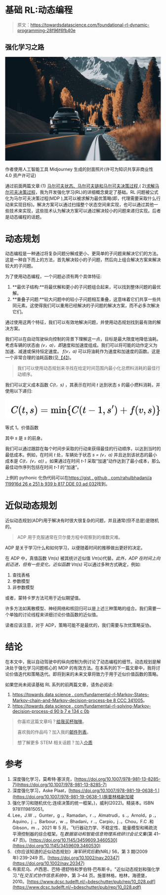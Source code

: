 # 基础 RL:动态编程

> 原文：<https://towardsdatascience.com/foundational-rl-dynamic-programming-28f96f6fb40e>

## 强化学习之路

![](img/81893c598d761c1fb5f1bb96703236e8.png)

作者使用人工智能工具 Midjourney 生成的封面照片(许可为知识共享非商业性 4.0 资产许可证)

通过前面两篇文章:(1) [马尔可夫状态、马尔可夫链和马尔可夫决策过程](/foundational-rl-markov-states-markov-chain-and-markov-decision-process-be8ccc341005),( 2)[求解马尔可夫决策过程](/foundational-rl-solving-markov-decision-process-d90b7e134c0b)，我为开发强化学习(RL)的详细概念奠定了基础。RL 问题被公式化为马尔可夫决策过程(MDP ),其可以被求解为最优策略(即，代理需要采取什么行动来实现目标)。解决方案可以通过扫描整个状态空间来实现，也可以通过其他一些技术来实现，这些技术认为解决方案可以通过解决较小的问题来递归实现。后者是动态编程的话题。

# 动态规划

动态编程是一种通过将复杂问题分解成更小、更简单的子问题来解决它们的方法。这是一种自下而上的方法，首先解决较小的子问题，然后向上组合解决方案来解决较大的子问题。

为了使用动态编程，一个问题必须有两个具体特征:

1.  **最优子结构:**将最优解和更小的子问题组合起来，可以找到整体问题的最优解。
2.  **重叠子问题:**较大问题中的较小子问题相互重叠，这意味着它们共享一些共同元素。这使得我们可以重用已经解决的子问题的解决方案，而不必多次解决它们。

通过使用这两个特征，我们可以有效地解决问题，并使用动态规划找到最有效的解决方案。

我们可以在自动驾驶纵向控制的背景下理解这一点，目标是最大限度地降低油耗。考虑车辆的状态由 *(v，a)，即*速度和加速度组成。我们可以将可能的动作定义为加速、减速或保持恒定速度。 *f(v，a)* 可以将油耗作为速度和加速度的函数。这是一个非常合理的油耗函数(见[【4】](https://doi.org/10.1145/3459609.3460530))。

> 我们可以使用动态规划来寻找在给定时间范围内最小化总燃料消耗的最佳行动顺序。

我们可以定义成本函数 *C(t，s)* ，其表示在时间 *t* 达到状态 *s* 的最小燃料消耗，并使用以下递归:

![](img/9ff9a9e77ea2c518c4a3a1e79f182680.png)

等式 1。价值函数

其中 *s* 是 *s* 的前身。

我们可以通过跟踪在每个时间步采取的行动来获得最佳的行动顺序，以达到当时的最低成本。例如，在时间 *t* 处，车辆处于状态 *s = (v，a)* 并且达到该状态的最小成本是 *C(t，(v，a))* 。如果通过在时间 *t-1* 采取“加速”动作达到了最小成本，那么最佳动作序列包括在时间 *t-1* 的“加速”。

上例的 pythonic 化伪代码可以在[https://gist . github . com/rahulbhadani/a 119916d 26 e 251 b 939 b 817 DDE 03 ad 032](https://gist.github.com/rahulbhadani/a119916d26e251b939b817dde03ad032)找到。

# 近似动态规划

近似动态规划(ADP)用于解决有时很大很复杂的问题，并且通常(但不总是)是随机的。

> ADP 用于克服通常在贝尔曼方程中观察到的维数灾难。

ADP 是关于学习什么和如何学习，以便随着时间的推移做出更好的决定。

在 ADP 中，真值函数 *Vπ(s)* 被其统计近似值 *Vπ*(s)代替。*此外，ADP 在时间上向前迈进，但有一些变化。近似函数 *Vπ*(s)* 可以通过多种方式确定，例如:

1.  查找表格
2.  参数模型
3.  非参数模型

或者，蒙特卡罗方法可用于近似期望值。

许多方法如离散模型、神经网络和核回归可以是上述三种策略的组合。我们需要一个单独的讨论线程来详细讨论价值函数的近似值。

读者应该注意，对于 ADP，策略可能不是最优的，我们需要与次优策略妥协。

# 结论

在本文中，我以自动驾驶中的纵向控制为例讨论了动态编程的细节。动态规划是解决处于强化学习问题核心的 MDP 的有效方法。在本系列的下一篇文章中，我将讨论价值迭代和策略迭代。即将到来的未来文章将致力于用于近似价值函数的策略。

如果您尚未阅读基础 RL 系列的前两篇文章，请务必阅读:

1.  [https://towards data science . com/fundamental-rl-Markov-States-Markov-chain-and-Markov-decision-process-be 8 CCC 341005](/foundational-rl-markov-states-markov-chain-and-markov-decision-process-be8ccc341005)。
2.  [https://towards data science . com/fundamental-rl-solving-Markov-decision-process-d 90 b 7 e 134 c 0b](/foundational-rl-solving-markov-decision-process-d90b7e134c0b)

</foundational-rl-markov-states-markov-chain-and-markov-decision-process-be8ccc341005>  </foundational-rl-solving-markov-decision-process-d90b7e134c0b>  

> 你喜欢这篇文章吗？[给我买杯咖啡](https://www.buymeacoffee.com/rahulbhadani)。
> 
> 喜欢我的作品吗？加入我的[邮件列表](https://rahulbhadani.medium.com/subscribe)。
> 
> 想了解更多 STEM 相关话题？加入[介质](https://rahulbhadani.medium.com/membership)

# 参考

1.  深度强化学习，莫希特·塞沃克，[https://doi.org/10.1007/978-981-13-8285-7](https://doi.org/10.1007/978-981-13-8285-7)
2.  深度强化学习，Aske Plaat，[https://doi.org/10.1007/978-981-19-0638-1,](https://doi.org/10.1007/978-981-19-0638-1,)施普林格新加坡
3.  强化学习和随机优化:连续决策的统一框架。)，威利(2022)。精装本。ISBN 9781119815051。
4.  Lee，J.W .，Gunter，g .，Ramadan，r .，Almatrudi，s .，Arnold，p .，Aquino，j .，Barbour，w .，Bhadani，r .，Carpio，j .，Chou，F.C .和 Gibson，m .，2021 年 5 月。飞行器动力学、不稳定性、能量模型和稀疏流平滑控制器的综合框架。在*数据驱动和智能信息物理系统研讨会论文集*(第 41–47 页)。[https://doi.org/10.1145/3459609.3460530](https://doi.org/10.1145/3459609.3460530)
5.  《你应该知道的近似动态规划》*海军研究后勤(NRL)* 56，第 3 期(2009 年):239-249 页。[https://doi.org/10.1002/nav.20347](https://doi.org/10.1002/nav.20347)
6.  布索尼乌、卢西恩、巴特·德舒特和罗伯特·巴布斯卡。"近似动态规划和强化学习."在*交互式协作信息系统*中，第 3–44 页。施普林格，柏林，海德堡，2010。[https://www.dcsc.tudelft.nl/~bdeschutter/pub/rep/10_028.pdf](https://www.dcsc.tudelft.nl/~bdeschutter/pub/rep/10_028.pdf)